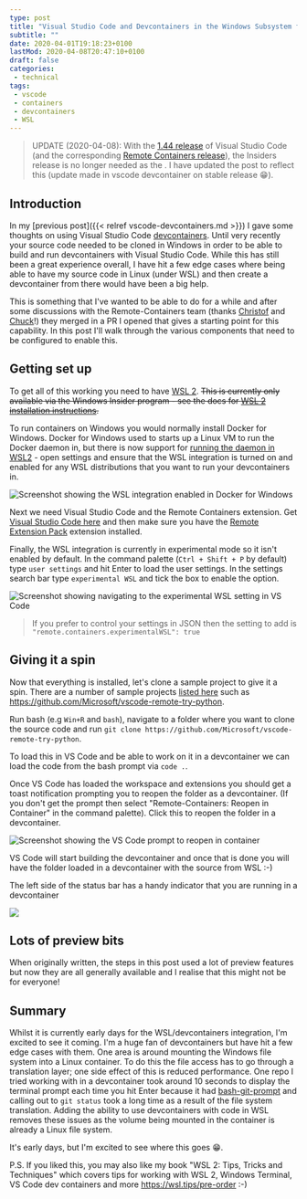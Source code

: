 ```yaml
---
type: post
title: "Visual Studio Code and Devcontainers in the Windows Subsystem for Linux (WSL)"
subtitle: ""
date: 2020-04-01T19:18:23+0100
lastMod: 2020-04-08T20:47:10+0100
draft: false
categories:
 - technical
tags:
 - vscode
 - containers
 - devcontainers
 - WSL
---
```


> UPDATE (2020-04-08): With the [1.44 release](https://code.visualstudio.com/updates/v1_44) of Visual Studio Code (and the corresponding [Remote Containers release](https://github.com/microsoft/vscode-docs/blob/master/remote-release-notes/v1_44.md)), the Insiders release is no longer needed as the . I have updated the post to reflect this (update made in vscode devcontainer on stable release 😁).

## Introduction

In my [previous post]({{< relref vscode-devcontainers.md >}}) I gave some thoughts on using Visual Studio Code [devcontainers](https://code.visualstudio.com/docs/remote/containers). Until very recently your source code needed to be cloned in Windows in order to be able to build and run devcontainers with Visual Studio Code. While this has still been a great experience overall, I have hit a few edge cases where being able to have my source code in Linux (under WSL) and then create a devcontainer from there would have been a big help.

This is something that I've wanted to be able to do for a while and after some discussions with the Remote-Containers team (thanks [Christof](https://twitter.com/christof_marti) and [Chuck](https://twitter.com/Chuxel)!) they merged in a PR I opened that gives a starting point for this capability. In this post I'll walk through the various components that need to be configured to enable this.

## Getting set up

To get all of this working you need to have [WSL 2](https://docs.microsoft.com/en-us/windows/wsl/wsl2-index). ~~This is currently only available via the Windows Insider program - see the docs for [WSL 2 installation instructions](https://docs.microsoft.com/en-us/windows/wsl/wsl2-install).~~

To run containers on Windows you would normally install Docker for Windows. Docker for Windows used to starts up a Linux VM to run the Docker daemon in, but there is now support for [running the daemon in WSL2](https://docs.docker.com/docker-for-windows/wsl/) - open settings and ensure that the WSL integration is turned on and enabled for any WSL distributions that you want to run your devcontainers in.

![Screenshot showing the WSL integration enabled in Docker for Windows](docker-for-windows-wsl-integration.png)

Next we need Visual Studio Code and the Remote Containers extension. Get [Visual Studio Code here](https://code.visualstudio.com/Download) and then make sure you have the [Remote Extension Pack](https://marketplace.visualstudio.com/items?itemName=ms-vscode-remote.vscode-remote-extensionpack) extension installed.

Finally, the WSL integration is currently in experimental mode so it isn't enabled by default. In the command palette (`Ctrl + Shift + P` by default) type `user settings` and hit Enter to load the user settings. In the settings search bar type `experimental WSL` and tick the box to enable the option.

![Screenshot showing navigating to the experimental WSL setting in VS Code](vscode-experimental-wsl.png)

> If you prefer to control your settings in JSON then the setting to add is `"remote.containers.experimentalWSL": true`

## Giving it a spin

Now that everything is installed, let's clone a sample project to give it a spin. There are a number of sample projects [listed here](https://code.visualstudio.com/docs/remote/containers#_quick-start-try-a-dev-container) such as <https://github.com/Microsoft/vscode-remote-try-python>.

Run bash (e.g `Win+R` and `bash`), navigate to a folder where you want to clone the source code and run `git clone https://github.com/Microsoft/vscode-remote-try-python`.

To load this in VS Code and be able to work on it in a devcontainer we can load the code from the bash prompt via `code .`.

Once VS Code has loaded the workspace and extensions you should get a toast notification prompting you to reopen the folder as a devcontainer. (If you don't get the prompt then select "Remote-Containers: Reopen in Container" in the command palette). Click this to reopen the folder in a devcontainer.

![Screenshot showing the VS Code prompt to reopen in container](vscode-reopen-in-container.png)

VS Code will start building the devcontainer and once that is done you will have the folder loaded in a devcontainer with the source from WSL :-)

The left side of the status bar has a handy indicator that you are running in a devcontainer

![](vscode-status-bar.png)


## Lots of preview bits

When originally written, the steps in this post used a lot of preview features but now they are all generally available and I realise that this might not be for everyone!

## Summary

Whilst it is currently early days for the WSL/devcontainers integration, I'm excited to see it coming. I'm a huge fan of devcontainers but have hit a few edge cases with them. One area is around mounting the Windows file system into a Linux container. To do this the file access has to go through a translation layer; one side effect of this is reduced performance. One repo I tried working with in a devcontainer took around 10 seconds to display the terminal prompt each time you hit Enter because it had [bash-git-prompt](https://github.com/magicmonty/bash-git-prompt) and calling out to `git status` took a long time as a result of the file system translation. Adding the ability to use devcontainers with code in WSL removes these issues as the volume being mounted in the container is already a Linux file system.

It's early days, but I'm excited to see where this goes 😁.


P.S. If you liked this, you may also like my book "WSL 2: Tips, Tricks and Techniques" which covers tips for working with WSL 2, Windows Terminal, VS Code dev containers and more <https://wsl.tips/pre-order> :-)
